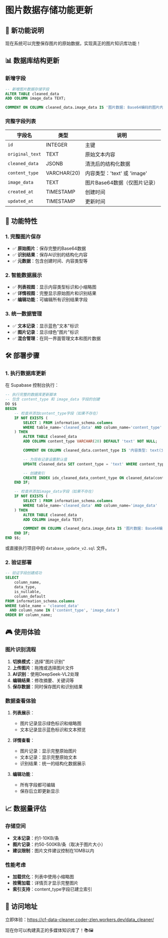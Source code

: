 # 图片数据存储功能更新

## 🚀 新功能说明

现在系统可以完整保存图片的原始数据，实现真正的图片知识库功能！

## 📊 数据库结构更新

### 新增字段

```sql
-- 新增图片数据存储字段
ALTER TABLE cleaned_data
ADD COLUMN image_data TEXT;

COMMENT ON COLUMN cleaned_data.image_data IS '图片数据: Base64编码的图片内容，仅在content_type为image时使用';
```

### 完整字段列表

| 字段名 | 类型 | 说明 |
|--------|------|------|
| `id` | INTEGER | 主键 |
| `original_text` | TEXT | 原始文本内容 |
| `cleaned_data` | JSONB | 清洗后的结构化数据 |
| `content_type` | VARCHAR(20) | 内容类型：'text' 或 'image' |
| `image_data` | TEXT | 图片Base64数据（仅图片记录） |
| `created_at` | TIMESTAMP | 创建时间 |
| `updated_at` | TIMESTAMP | 更新时间 |

## 🎯 功能特性

### 1. 完整图片保存
- ✅ **原始图片**：保存完整的Base64数据
- ✅ **识别结果**：保存AI识别的结构化内容
- ✅ **元数据**：包含创建时间、内容类型等

### 2. 智能数据展示
- ✅ **列表视图**：显示内容类型标识和小缩略图
- ✅ **详情视图**：完整显示原始图片和识别结果
- ✅ **编辑功能**：可编辑所有识别结果字段

### 3. 统一数据管理
- ✅ **文本记录**：显示蓝色"文本"标识
- ✅ **图片记录**：显示绿色"图片"标识
- ✅ **混合管理**：在同一界面管理文本和图片数据

## 🛠️ 部署步骤

### 1. 执行数据库更新

在 Supabase 控制台执行：

```sql
-- 执行完整的数据库更新脚本
-- 包含 content_type 和 image_data 字段的创建
DO $$
BEGIN
    -- 检查并添加content_type字段（如果不存在）
    IF NOT EXISTS (
        SELECT 1 FROM information_schema.columns
        WHERE table_name='cleaned_data' AND column_name='content_type'
    ) THEN
        ALTER TABLE cleaned_data
        ADD COLUMN content_type VARCHAR(20) DEFAULT 'text' NOT NULL;

        COMMENT ON COLUMN cleaned_data.content_type IS '内容类型: text(文本) 或 image(图片)';

        -- 为现有记录设置默认值
        UPDATE cleaned_data SET content_type = 'text' WHERE content_type IS NULL;

        -- 创建索引
        CREATE INDEX idx_cleaned_data_content_type ON cleaned_data(content_type);
    END IF;

    -- 检查并添加image_data字段（如果不存在）
    IF NOT EXISTS (
        SELECT 1 FROM information_schema.columns
        WHERE table_name='cleaned_data' AND column_name='image_data'
    ) THEN
        ALTER TABLE cleaned_data
        ADD COLUMN image_data TEXT;

        COMMENT ON COLUMN cleaned_data.image_data IS '图片数据: Base64编码的图片内容，仅在content_type为image时使用';
    END IF;
END $$;
```

或直接执行项目中的 `database_update_v2.sql` 文件。

### 2. 验证部署

```sql
-- 验证字段创建成功
SELECT
    column_name,
    data_type,
    is_nullable,
    column_default
FROM information_schema.columns
WHERE table_name = 'cleaned_data'
  AND column_name IN ('content_type', 'image_data')
ORDER BY column_name;
```

## 🎮 使用体验

### 图片识别流程
1. **切换模式**：选择"图片识别"
2. **上传图片**：拖拽或选择图片文件
3. **AI识别**：使用DeepSeek-VL2处理
4. **编辑结果**：修改摘要、关键词等
5. **保存数据**：同时保存图片和识别结果

### 数据查看体验
1. **列表展示**：
   - 图片记录显示绿色标识和缩略图
   - 文本记录显示蓝色标识和文本预览

2. **详情查看**：
   - 图片记录：显示完整原始图片
   - 文本记录：显示完整原始文本
   - 识别结果：统一的结构化数据展示

3. **编辑功能**：
   - 所有字段都可编辑
   - 保存后立即更新显示

## 📈 数据量评估

### 存储空间
- **文本记录**：约1-10KB/条
- **图片记录**：约50-500KB/条（取决于图片大小）
- **建议限制**：图片文件建议控制在10MB以内

### 性能考虑
- **加载优化**：列表中使用小缩略图
- **按需加载**：详情页才显示完整图片
- **索引支持**：content_type字段已建立索引

## 🔗 访问地址

立即体验：https://cf-data-cleaner.coder-zlen.workers.dev/data_cleaner/

现在你可以构建真正的多媒体知识库了！📚🖼️